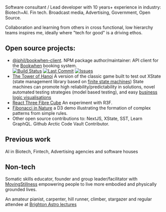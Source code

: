 Software consultant / Lead developer with 10 years+ experience in industry: Biotech+AI. Fin tech. Broadcast media, Advertising, Government, Open Source. 

Collaboration and learning from others in cross functional, low hierarchy teams inspires me, ideally where "tech for good" is a driving ethos. 

## Open source projects:

- [@jphil/bookwhen-client](https://www.npmjs.com/package/@jphil/bookwhen-client). NPM package author/maintainer: API client for the [Bookwhen](https://www.bookwhen.com) booking system.<br>[![Build Status](https://img.shields.io/github/actions/workflow/status/justinphilpott/bookwhen-client/publish.yml?branch=main)](https://github.com/justinphilpott/bookwhen-client/actions)
[![Last Commit](https://img.shields.io/github/last-commit/justinphilpott/bookwhen-client)](https://github.com/justinphilpott/bookwhen-client/commits/main)
[![Issues](https://img.shields.io/github/issues/justinphilpott/bookwhen-client)](https://github.com/justinphilpott/bookwhen-client/issues)
- [The Tower of Hanoi](https://towerofhanoi.app/) A version of the classic game built to test out XState (state management library based on [finite state machines](https://stately.ai/docs/state-machines-and-statecharts)) State machines can promote high reliability/predictability in solutions, novel automated testing strategies (model based testing), and easy [business logic visualisations](https://stately.ai/viz/embed/a089225e-02b9-45e4-864f-1716283596fc?mode=viz&controls=1&pan=1&zoom=1)   
- [React Three Fibre Cube]() An experiment with R3F. 
- [Fibonacci in Nature](https://observablehq.com/@justinphilpott/d3-js-spiral-growth-explorer-fibonacci-in-nature) a D3 demo illustrating the formation of complex patterns from simple rules.
- Other open source contributions to: NextJS, XState, SST, Learn GraphQL. Github Arctic Code Vault Contributor.


## Previous work

AI in Biotech, Fintech, Advertising agencies and software houses


## Non-tech

Somatic skills educator, founder and group leader/facilitator with [MovingStillness](https://www.linkedin.com/company/movingstillness) empowering people to live more embodied and physically grounded lives. 

An amateur pianist, carpenter, hill runner, climber, stargazer and regular attendee at [Brighton Astro lectures](https://brightonastro.com/)
